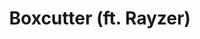 ---
layout: song
redirect_from: /Home/Song/14
id: 14
title: Boxcutter (ft. Rayzer)
artist: Kraedt
genre: Electro House
image: Boxcutter.jpg
buy-able: true
downloadable: true
yt-id: KMRAMqbVhpY
itunes: https://itunes.apple.com/us/album/the-record-crate/id1195366160
beatport:
amazon: https://www.amazon.com/Record-Crate-Kraedt/dp/B01MT9BKO0/ref=sr_1_3?s=dmusic&ie=UTF8&qid=1491041296&sr=1-3-mp3-albums-bar-strip-0&keywords=Kraedt
spotify: https://open.spotify.com/album/5BHcEqyyuer5W8ikGztMJm
license: 1
---